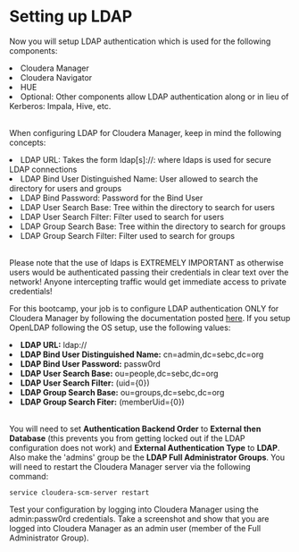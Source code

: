 # Setting up LDAP

Now you will setup LDAP authentication which is used for the following components:

<li>Cloudera Manager</li>
<li>Cloudera Navigator</li>
<li>HUE</li>
<li>Optional: Other components allow LDAP authentication along or in lieu of Kerberos: Impala, Hive, etc.</li>

<br/>

When configuring LDAP for Cloudera Manager, keep in mind the following concepts:

<li>LDAP URL: Takes the form ldap[s]://<LDAP_SERVER>:<PORT> where ldaps is used for secure LDAP connections</li>
<li>LDAP Bind User Distinguished Name: User allowed to search the directory for users and groups</li>
<li>LDAP Bind Password: Password for the Bind User</li>
<li>LDAP User Search Base: Tree within the directory to search for users</li>
<li>LDAP User Search Filter: Filter used to search for users</li>
<li>LDAP Group Search Base: Tree within the directory to search for groups</li>
<li>LDAP Group Search Filter: Filter used to search for groups</li>

<br/>

Please note that the use of ldaps is EXTREMELY IMPORTANT as otherwise users would be authenticated passing their credentials in clear text over the network! Anyone intercepting traffic would get immediate access to private credentials!

For this bootcamp, your job is to configure LDAP authentication ONLY for Cloudera Manager by following the documentation posted <a href="https://www.cloudera.com/documentation/enterprise/5-13-x/topics/cm_sg_external_auth.html">here</a>. If you setup OpenLDAP following the OS setup, use the following values:

<li><b>LDAP URL:</b> ldap://<LDAP_SERVER></li>
<li><b>LDAP Bind User Distinguished Name:</b> cn=admin,dc=sebc,dc=org</li>
<li><b>LDAP Bind User Password:</b> passw0rd</li>
<li><b>LDAP User Search Base:</b> ou=people,dc=sebc,dc=org</li>
<li><b>LDAP User Search Filter:</b> (uid={0})</li>
<li><b>LDAP Group Search Base:</b> ou=groups,dc=sebc,dc=org</li>
<li><b>LDAP Group Search Fiter:</b> (memberUid={0})</li>

<br/>

You will need to set <b>Authentication Backend Order</b> to <b>External then Database</b> (this prevents you from getting locked out if the LDAP configuration does not work) and <b>External Authentication Type</b> to <b>LDAP</b>. Also make the 'admins' group be the <b>LDAP Full Administrator Groups</b>. You will need to restart the Cloudera Manager server via the following command:

```
service cloudera-scm-server restart
```

Test your configuration by logging into Cloudera Manager using the admin:passw0rd credentials. Take a screenshot and show that you are logged into Cloudera Manager as an admin user (member of the Full Administrator Group).
